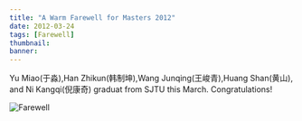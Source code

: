 ```yaml
---
title: "A Warm Farewell for Masters 2012"
date: 2012-03-24
tags: [Farewell]
thumbnail:
banner: 
---
```

Yu Miao(于淼),Han Zhikun(韩制坤),Wang Junqing(王峻青),Huang Shan(黄山), and Ni Kangqi(倪康奇) graduat from SJTU this March. Congratulations!

![Farewell](/2012/03/24/Farewell/farewell.jpg)
